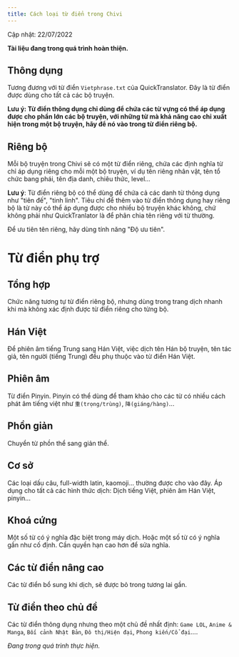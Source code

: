 ```yaml
---
title: Cách loại từ điển trong Chivi
---
```


Cập nhật: 22/07/2022

**Tài liệu đang trong quá trình hoàn thiện.**

## Thông dụng

Tương đương với từ điển `Vietphrase.txt` của QuickTranslator.
Đây là từ điển được dùng cho tất cả các bộ truyện.

**Lưu ý: Từ điển thông dụng chỉ dùng để chứa các từ vựng có thể áp dụng được cho phần lớn các bộ truyện, với những từ mà khả năng cao chỉ xuất hiện trong một bộ truyện, hãy để nó vào trong từ điển riêng bộ.**

## Riêng bộ

Mỗi bộ truyện trong Chivi sẽ có một từ điển riêng, chứa các định nghĩa từ chỉ áp dụng riêng cho mỗi một bộ truyện, ví dụ tên riêng nhân vật, tên tổ chức bang phái, tên địa danh, chiêu thức, level...

**Lưu ý**: Từ điển riêng bộ có thể dùng để chứa cả các danh từ thông dụng như "tiên đế", "tinh linh". Tiêu chí để thêm vào từ điển thông dụng hay riêng bộ là từ này có thể áp dụng được cho nhiều bộ truyện khác không, chứ không phải như QuickTranlator là để phân chia tên riêng với từ thường.

Để ưu tiên tên riêng, hãy dùng tính năng "Độ ưu tiên".

# Từ điển phụ trợ

## Tổng hợp

Chức năng tương tự từ điển riêng bộ, nhưng dùng trong trang dịch nhanh khi mà không xác định được từ điển riêng cho từng bộ.

## Hán Việt

Để phiên âm tiếng Trung sang Hán Việt, việc dịch tên Hán bộ truyện, tên tác giả, tên người (tiếng Trung) đều phụ thuộc vào từ điển Hán Việt.

## Phiên âm

Từ điển Pinyin. Pinyin có thể dùng để tham khảo cho các từ có nhiều cách phát âm tiếng việt như `重(trọng/trùng)`, `降(giáng/hàng)`...

## Phồn giản

Chuyển từ phồn thể sang giản thể.

## Cơ sở

Các loại dấu câu, full-width latin, kaomoji... thường được cho vào đây.
Áp dụng cho tất cả các hình thức dịch: Dịch tiếng Việt, phiên âm Hán Việt, pinyin...

## Khoá cứng

Một số từ có ý nghĩa đặc biệt trong máy dịch. Hoặc một số từ có ý nghĩa gần như cố định. Cần quyền hạn cao hơn để sửa nghĩa.

## Các từ điển nâng cao

Các từ điển bổ sung khi dịch, sẽ được bỏ trong tương lai gần.

## Từ điển theo chủ đề

Các từ điển thông dụng nhưng theo một chủ đề nhất định: `Game LOL`, `Anime & Manga`, `Bối cảnh Nhật Bản`, `Đô thị/Hiện đại`, `Phong kiến/Cổ đại`....

_Đang trong quá trình thực hiện._
